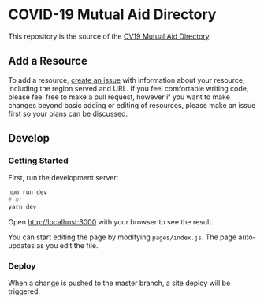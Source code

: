 # COVID-19 Mutual Aid Directory

This repository is the source of the [CV19 Mutual Aid Directory](https://cv19-mutual-aid.now.sh).

## Add a Resource

To add a resource, [create an issue](https://github.com/jeffrom/cv19-mutual-aid/issues/new) with information about your resource, including the region served and URL. If you feel comfortable writing code, please feel free to make a pull request, however if you want to make changes beyond basic adding or editing of resources, please make an issue first so your plans can be discussed.

## Develop

### Getting Started

First, run the development server:

```bash
npm run dev
# or
yarn dev
```

Open [http://localhost:3000](http://localhost:3000) with your browser to see the result.

You can start editing the page by modifying `pages/index.js`. The page auto-updates as you edit the file.

### Deploy

When a change is pushed to the master branch, a site deploy will be triggered.

